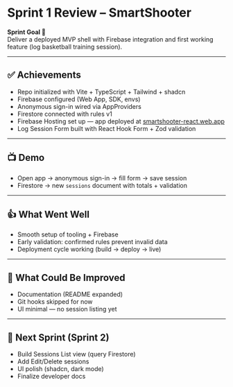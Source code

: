 # Sprint 1 Review – SmartShooter

**Sprint Goal 🎯**  
Deliver a deployed MVP shell with Firebase integration and first working feature (log basketball training session).

---

## ✅ Achievements
- Repo initialized with Vite + TypeScript + Tailwind + shadcn
- Firebase configured (Web App, SDK, envs)
- Anonymous sign-in wired via AppProviders
- Firestore connected with rules v1
- Firebase Hosting set up — app deployed at [smartshooter-react.web.app](https://smartshooter-react.web.app)
- Log Session Form built with React Hook Form + Zod validation

---

## 📺 Demo
- Open app → anonymous sign-in → fill form → save session
- Firestore → new `sessions` document with totals + validation

---

## 👍 What Went Well
- Smooth setup of tooling + Firebase
- Early validation: confirmed rules prevent invalid data
- Deployment cycle working (build → deploy → live)

---

## 🔧 What Could Be Improved
- Documentation (README expanded)
- Git hooks skipped for now
- UI minimal — no session listing yet

---

## 📌 Next Sprint (Sprint 2)
- Build Sessions List view (query Firestore)
- Add Edit/Delete sessions
- UI polish (shadcn, dark mode)
- Finalize developer docs
